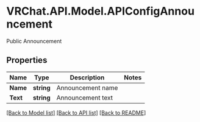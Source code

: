 # VRChat.API.Model.APIConfigAnnouncement
Public Announcement

## Properties

Name | Type | Description | Notes
------------ | ------------- | ------------- | -------------
**Name** | **string** | Announcement name | 
**Text** | **string** | Announcement text | 

[[Back to Model list]](../README.md#documentation-for-models) [[Back to API list]](../README.md#documentation-for-api-endpoints) [[Back to README]](../README.md)

